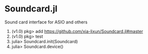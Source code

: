 # Soundcard.jl
Sound card interface for ASIO and others

 1) (v1.0) pkg> add https://github.com/xia-lixun/Soundcard.jl#master
 2) (v1.0) pkg> test
 3) julia> Soundcard.init(Soundcard)
 4) julia> Soundcard.device()